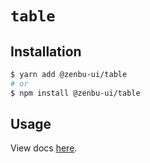 # `table`

## Installation

```sh
$ yarn add @zenbu-ui/table
# or
$ npm install @zenbu-ui/table
```

## Usage

View docs [here](https://zenbu-ui.com/docs/components/table).
